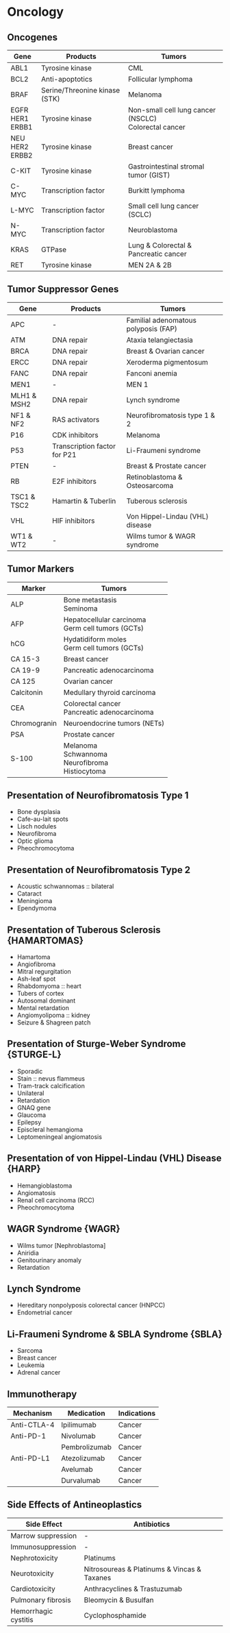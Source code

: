 # Oncology

## Oncogenes

|Gene|Products|Tumors|
|-|-|-|
|ABL1|Tyrosine kinase|CML|
|BCL2|Anti-apoptotics|Follicular lymphoma|
|BRAF|Serine/Threonine kinase (STK)|Melanoma|
|EGFR<br>HER1<br>ERBB1|Tyrosine kinase|Non-small cell lung cancer (NSCLC)<br>Colorectal cancer|
|NEU<br>HER2<br>ERBB2|Tyrosine kinase|Breast cancer|
|C-KIT|Tyrosine kinase|Gastrointestinal stromal tumor (GIST)|
|C-MYC|Transcription factor|Burkitt lymphoma|
|L-MYC|Transcription factor|Small cell lung cancer (SCLC)|
|N-MYC|Transcription factor|Neuroblastoma|
|KRAS|GTPase|Lung & Colorectal & Pancreatic cancer|
|RET|Tyrosine kinase|MEN 2A & 2B|

## Tumor Suppressor Genes

|Gene|Products|Tumors|
|-|-|-|
|APC|-|Familial adenomatous polyposis (FAP)|
|ATM|DNA repair|Ataxia telangiectasia|
|BRCA|DNA repair|Breast & Ovarian cancer|
|ERCC|DNA repair|Xeroderma pigmentosum|
|FANC|DNA repair|Fanconi anemia|
|MEN1|-|MEN 1|
|MLH1 & MSH2|DNA repair|Lynch syndrome|
|NF1 & NF2|RAS activators|Neurofibromatosis type 1 & 2|
|P16|CDK inhibitors|Melanoma|
|P53|Transcription factor for P21|Li-Fraumeni syndrome|
|PTEN|-|Breast & Prostate cancer|
|RB|E2F inhibitors|Retinoblastoma & Osteosarcoma|
|TSC1 & TSC2|Hamartin & Tuberlin|Tuberous sclerosis|
|VHL|HIF inhibitors|Von Hippel-Lindau (VHL) disease|
|WT1 & WT2|-|Wilms tumor & WAGR syndrome|

## Tumor Markers

|Marker|Tumors|
|-|-|
|ALP|Bone metastasis<br>Seminoma|
|AFP|Hepatocellular carcinoma<br>Germ cell tumors (GCTs)|
|hCG|Hydatidiform moles<br>Germ cell tumors (GCTs)|
|CA 15-3|Breast cancer|
|CA 19-9|Pancreatic adenocarcinoma|
|CA 125|Ovarian cancer|
|Calcitonin|Medullary thyroid carcinoma|
|CEA|Colorectal cancer<br>Pancreatic adenocarcinoma|
|Chromogranin|Neuroendocrine tumors (NETs)|
|PSA|Prostate cancer|
|S-100|Melanoma<br>Schwannoma<br>Neurofibroma<br>Histiocytoma|

## Presentation of Neurofibromatosis Type 1

- Bone dysplasia
- Cafe-au-lait spots
- Lisch nodules
- Neurofibroma
- Optic glioma
- Pheochromocytoma

## Presentation of Neurofibromatosis Type 2

- Acoustic schwannomas :: bilateral
- Cataract
- Meningioma
- Ependymoma

## Presentation of Tuberous Sclerosis {HAMARTOMAS}

- Hamartoma
- Angiofibroma
- Mitral regurgitation
- Ash-leaf spot
- Rhabdomyoma :: heart
- Tubers of cortex
- Autosomal dominant
- Mental retardation
- Angiomyolipoma :: kidney
- Seizure & Shagreen patch

## Presentation of Sturge-Weber Syndrome {STURGE-L}

- Sporadic
- Stain :: nevus flammeus
- Tram-track calcification
- Unilateral
- Retardation
- GNAQ gene
- Glaucoma
- Epilepsy
- Episcleral hemangioma
- Leptomeningeal angiomatosis

## Presentation of von Hippel-Lindau (VHL) Disease {HARP}

- Hemangioblastoma
- Angiomatosis
- Renal cell carcinoma (RCC)
- Pheochromocytoma

## WAGR Syndrome {WAGR}

- Wilms tumor [Nephroblastoma]
- Aniridia
- Genitourinary anomaly
- Retardation

## Lynch Syndrome

- Hereditary nonpolyposis colorectal cancer (HNPCC)
- Endometrial cancer

## Li-Fraumeni Syndrome & SBLA Syndrome {SBLA}

- Sarcoma
- Breast cancer
- Leukemia
- Adrenal cancer

## Immunotherapy

|Mechanism|Medication|Indications|
|-|-|-|
|Anti-CTLA-4|Ipilimumab|Cancer|
|Anti-PD-1|Nivolumab|Cancer|
||Pembrolizumab|Cancer|
|Anti-PD-L1|Atezolizumab|Cancer|
||Avelumab|Cancer|
||Durvalumab|Cancer|

## Side Effects of Antineoplastics

|Side Effect|Antibiotics|
|-|-|
|Marrow suppression|-|
|Immunosuppression|-|
|Nephrotoxicity|Platinums|
|Neurotoxicity|Nitrosoureas & Platinums & Vincas & Taxanes|
|Cardiotoxicity|Anthracyclines & Trastuzumab|
|Pulmonary fibrosis|Bleomycin & Busulfan|
|Hemorrhagic cystitis|Cyclophosphamide|
